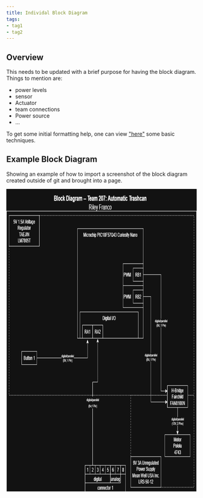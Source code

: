 ```yaml
---
title: Individal Block Diagram
tags:
- tag1
- tag2
---
```


## Overview
This needs to be updated with a brief purpose for having the block diagram.
Things to mention are:
* power levels
* sensor
* Actuator
* team connections
* Power source
* ...

To get some initial formatting help, one can view ["here"](https://embedded-systems-design.github.io/EGR304DataSheetTemplate/Appendix/basic-markdown-examples/) some basic techniques.


## Example Block Diagram 
Showing an example of how to import a screenshot of the block diagram created outside of git and brought into a page.

<img width="1877" height="800" alt="Riley_Franco_Diagram drawio" src="https://github.com/riatron8/riatron8.github.io/blob/main/Riley_Franco_Block_Diagram.png"/>

